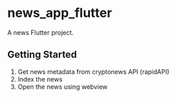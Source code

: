 # news_app_flutter

A news Flutter project.

## Getting Started
1. Get news metadata from cryptonews API (rapidAPI)
2. Index the news 
3. Open the news using webview


